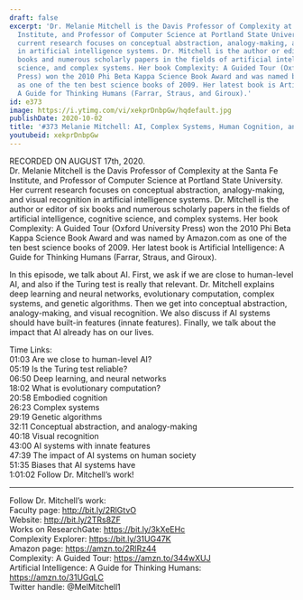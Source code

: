 ```yaml
---
draft: false
excerpt: 'Dr. Melanie Mitchell is the Davis Professor of Complexity at the Santa Fe
  Institute, and Professor of Computer Science at Portland State University.  Her
  current research focuses on conceptual abstraction, analogy-making, and visual recognition
  in artificial intelligence systems. Dr. Mitchell is the author or editor of six
  books and numerous scholarly papers in the fields of artificial intelligence, cognitive
  science, and complex systems. Her book Complexity: A Guided Tour (Oxford University
  Press) won the 2010 Phi Beta Kappa Science Book Award and was named by Amazon.com
  as one of the ten best science books of 2009. Her latest book is Artificial Intelligence:
  A Guide for Thinking Humans (Farrar, Straus, and Giroux).'
id: e373
image: https://i.ytimg.com/vi/xekprDnbpGw/hqdefault.jpg
publishDate: 2020-10-02
title: '#373 Melanie Mitchell: AI, Complex Systems, Human Cognition, and Algorithms'
youtubeid: xekprDnbpGw
---
```

RECORDED ON AUGUST 17th, 2020.  
Dr. Melanie Mitchell is the Davis Professor of Complexity at the Santa Fe Institute, and Professor of Computer Science at Portland State University.  Her current research focuses on conceptual abstraction, analogy-making, and visual recognition in artificial intelligence systems. Dr. Mitchell is the author or editor of six books and numerous scholarly papers in the fields of artificial intelligence, cognitive science, and complex systems. Her book Complexity: A Guided Tour (Oxford University Press) won the 2010 Phi Beta Kappa Science Book Award and was named by Amazon.com as one of the ten best science books of 2009. Her latest book is Artificial Intelligence: A Guide for Thinking Humans (Farrar, Straus, and Giroux).

In this episode, we talk about AI. First, we ask if we are close to human-level AI, and also if the Turing test is really that relevant. Dr. Mitchell explains deep learning and neural networks, evolutionary computation, complex systems, and genetic algorithms. Then we get into conceptual abstraction, analogy-making, and visual recognition. We also discuss if AI systems should have built-in features (innate features). Finally, we talk about the impact that AI already has on our lives.

Time Links:  
01:03  Are we close to human-level AI?  
05:19  Is the Turing test reliable?  
06:50  Deep learning, and neural networks  
18:02  What is evolutionary computation?  
20:58  Embodied cognition  
26:23  Complex systems  
29:19  Genetic algorithms  
32:11  Conceptual abstraction, and analogy-making  
40:18  Visual recognition  
43:00  AI systems with innate features  
47:39  The impact of AI systems on human society  
51:35  Biases that AI systems have  
1:01:02  Follow Dr. Mitchell’s work!

---

Follow Dr. Mitchell’s work:  
Faculty page: http://bit.ly/2RlGtvO  
Website: http://bit.ly/2TRs8ZF  
Works on ResearchGate: https://bit.ly/3kXeEHc  
Complexity Explorer: https://bit.ly/31UG47K  
Amazon page: https://amzn.to/2RlRz44  
Complexity: A Guided Tour: https://amzn.to/344wXUJ  
Artificial Intelligence: A Guide for Thinking Humans: https://amzn.to/31UGqLC  
Twitter handle: @MelMitchell1
